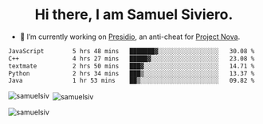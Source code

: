 <h1 align="center">Hi there, I am Samuel Siviero.</h1>

- 🔭 I’m currently working on [Presidio](https://presidio.ac), an anti-cheat for [Project Nova](https://discord.gg/novafn).

<!--START_SECTION:waka-->

```txt
JavaScript        5 hrs 48 mins   ███████▓░░░░░░░░░░░░░░░░░   30.08 %
C++               4 hrs 27 mins   █████▓░░░░░░░░░░░░░░░░░░░   23.08 %
textmate          2 hrs 50 mins   ███▓░░░░░░░░░░░░░░░░░░░░░   14.71 %
Python            2 hrs 34 mins   ███▒░░░░░░░░░░░░░░░░░░░░░   13.37 %
Java              1 hr 53 mins    ██▒░░░░░░░░░░░░░░░░░░░░░░   09.82 %
```

<!--END_SECTION:waka-->

<p><img align="left" src="https://github-readme-stats.vercel.app/api/top-langs?username=samuelsiv&show_icons=true&locale=en&layout=compact&theme=radical" alt="samuelsiv" /></p>

<p>&nbsp;<img align="center" src="https://github-readme-stats.vercel.app/api?username=samuelsiv&show_icons=true&locale=en&theme=radical" alt="samuelsiv" /></p>
<p align="left"> <img src="https://komarev.com/ghpvc/?username=samuelsiv&label=Profile%20views&color=0e75b6&style=flat" alt="samuelsiv" /> </p>
